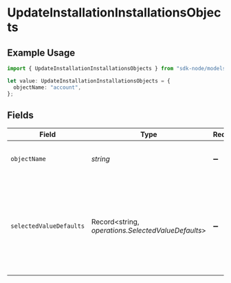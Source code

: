 # UpdateInstallationInstallationsObjects

## Example Usage

```typescript
import { UpdateInstallationInstallationsObjects } from "sdk-node/models/operations";

let value: UpdateInstallationInstallationsObjects = {
  objectName: "account",
};
```

## Fields

| Field                                                                                                 | Type                                                                                                  | Required                                                                                              | Description                                                                                           | Example                                                                                               |
| ----------------------------------------------------------------------------------------------------- | ----------------------------------------------------------------------------------------------------- | ----------------------------------------------------------------------------------------------------- | ----------------------------------------------------------------------------------------------------- | ----------------------------------------------------------------------------------------------------- |
| `objectName`                                                                                          | *string*                                                                                              | :heavy_minus_sign:                                                                                    | The name of the object to write to.                                                                   | account                                                                                               |
| `selectedValueDefaults`                                                                               | Record<string, *operations.SelectedValueDefaults*>                                                    | :heavy_minus_sign:                                                                                    | This is a map of field names to default values. These values will be used when writing to the object. |                                                                                                       |